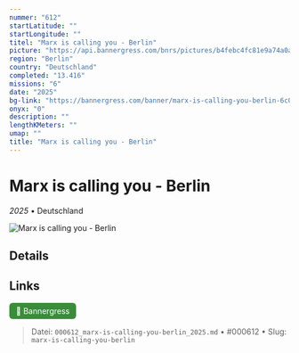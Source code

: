 ```yaml
---
nummer: "612"
startLatitude: ""
startLongitude: ""
titel: "Marx is calling you - Berlin"
picture: "https://api.bannergress.com/bnrs/pictures/b4febc4fc81e9a74a0a8f4477b56ed56"
region: "Berlin"
country: "Deutschland"
completed: "13.416"
missions: "6"
date: "2025"
bg-link: "https://bannergress.com/banner/marx-is-calling-you-berlin-6c02"
onyx: "0"
description: ""
lengthKMeters: ""
umap: ""
title: "Marx is calling you - Berlin"
---
```

# Marx is calling you - Berlin

*2025* • Deutschland

![Marx is calling you - Berlin](https://api.bannergress.com/bnrs/pictures/b4febc4fc81e9a74a0a8f4477b56ed56)

## Details







## Links
<div style="margin-top: 0.5em;">
<a href="https://bannergress.com/banner/marx-is-calling-you-berlin-6c02" target="_blank" style="display:inline-block;margin-right:8px;padding:6px 12px;background-color:#3c8b3c;color:white;text-decoration:none;border-radius:6px;">🔗 Bannergress</a>

</div>


> Datei: `000612_marx-is-calling-you-berlin_2025.md` • #000612 • Slug: `marx-is-calling-you-berlin`
